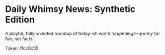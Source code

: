 # Daily Whimsy News: Synthetic Edition

A playful, fully invented roundup of today-ish world happenings—purely for fun, not facts.

Token: ffcc0c55

## 



## 



## 



## 



## 



## 

